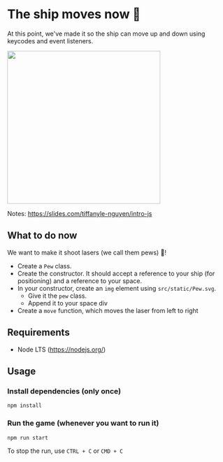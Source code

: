# The ship moves now :clap:
At this point, we've made it so the ship can move up and down using keycodes and event listeners.

<img src="https://user-images.githubusercontent.com/11183523/51428408-4d451a80-1bd1-11e9-8bbd-a46ebad3296f.gif" width=350/>

Notes: https://slides.com/tiffanyle-nguyen/intro-js

## What to do now
We want to make it shoot lasers (we call them pews) :gun:!

* Create a `Pew` class.
* Create the constructor. It should accept a reference to your ship (for positioning) and a reference to your space.
* In your constructor, create an `img` element using `src/static/Pew.svg`. 
  * Give it the `pew` class. 
  * Append it to your space div
* Create a `move` function, which moves the laser from left to right

## Requirements
- Node LTS (https://nodejs.org/)

## Usage
### Install dependencies (only once)
```
npm install
```

### Run the game (whenever you want to run it)
```
npm run start
```
To stop the run, use `CTRL + C` or `CMD + C`

